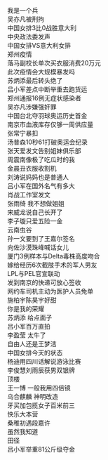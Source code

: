 我是一个兵  
吴亦凡被刑拘  
中国女排3比0战胜意大利  
中央政法委发声  
中国女排VS意大利女排  
郑州疫情  
落马副校长单次买衣服消费20万元  
此次疫情会大规模暴发吗  
苏炳添最后转头绝了  
吕小军差点中断举重去跑货运  
郑州通报16例无症状感染者  
吴亦凡涉嫌强奸罪  
中国台北夺羽球奥运历史首金  
南京市血液库存仅够一周供应量  
张常宁暴扣  
汤普森10秒61打破奥运会纪录  
张天爱发文告别姐妹俱乐部  
周震南像极了吃瓜时的我  
金晨丑衣服收割机  
刘涛说妈妈也是普通人  
吕小军在国外名气有多大  
肖战工作室发文  
张雨绮 我不想做姐姐  
宋威龙说自己长开了  
李子璇只爱五险一金  
云南虫谷  
孙一文要到了王嘉尔签名  
向佐沙漠珠峰喊话女儿  
厦门3例样本与Delta毒株高度吻合  
嫁给经历6次截肢手术的军人男友  
LPL与PEL官宣联动  
发到南京的快递可放心签收  
网约车司机主动为医护人员免单  
施柏宇陈昊宇好甜  
你是我的荣耀  
苏炳添 给点面子  
吕小军百万直拍  
李盈莹 太牛了  
自由人还是王梦洁  
中国女排今天的状态  
杨迪用四川话解说游泳比赛  
李俊慧刘雨辰获男双银牌  
顶楼  
王一博 一般我用四倍镜  
乌合麒麟 神明改造  
牙买加包揽女子百米前三  
快乐大本营  
桑稚初遇段嘉许  
虽然我知道  
田径  
吕小军举重81公斤级夺金  
